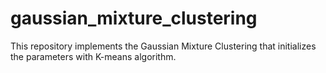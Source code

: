 # gaussian_mixture_clustering
This repository implements the Gaussian Mixture Clustering that initializes the parameters with K-means algorithm.
